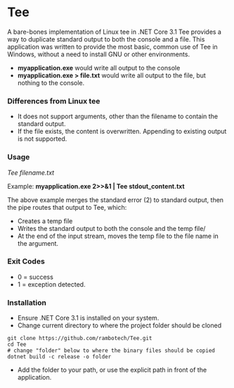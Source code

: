 # Tee

A bare-bones implementation of Linux tee in .NET Core 3.1  Tee provides a way to duplicate standard output to both the console and a file.
This application was written to provide the most basic, common use of Tee in Windows, without a need to install GNU or other environments.

- **myapplication.exe** would write all output to the console
- **myapplication.exe > file.txt** would write all output to the file, but nothing to the console.

### Differences from Linux tee
- It does not support arguments, other than the filename to contain the standard output.
- If the file exists, the content is overwritten.  Appending to existing output is not supported.

### Usage
*Tee filename.txt*

Example: **myapplication.exe 2>>&1 | Tee stdout_content.txt**

The above example merges the standard error (2) to standard output, then the pipe routes that output to Tee, which:
- Creates a temp file
- Writes the standard output to both the console and the temp file/
- At the end of the input stream, moves the temp file to the file name in the argument.

### Exit Codes
- 0 = success
- 1 = exception detected.

### Installation
- Ensure .NET Core 3.1 is installed on your system.
- Change current directory to where the project folder should be cloned

```
git clone https://github.com/rambotech/Tee.git
cd Tee
# change "folder" below to where the binary files should be copied
dotnet build -c release -o folder
```

- Add the folder to your path, or use the explicit path in front of the application.









